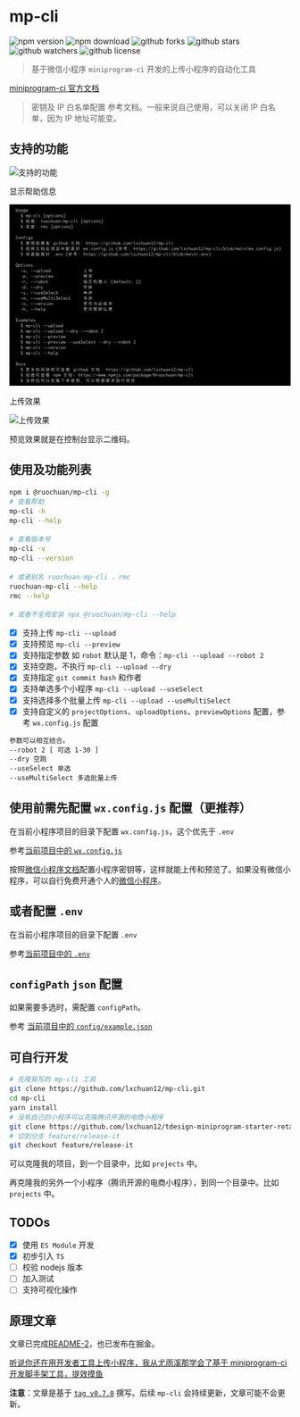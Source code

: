 # mp-cli

![npm version](https://img.shields.io/npm/v/@ruochuan/mp-cli)
![npm download](https://img.shields.io/npm/dm/mp-cli)
![github forks](https://img.shields.io/github/forks/lxchuan12/mp-cli?style=social)
![github stars](https://img.shields.io/github/stars/lxchuan12/mp-cli?style=social)
![github watchers](https://img.shields.io/github/watchers/lxchuan12/mp-cli?style=social)
![github license](https://img.shields.io/github/license/lxchuan12/mp-cli)

> 基于微信小程序 `miniprogram-ci` 开发的上传小程序的自动化工具

[miniprogram-ci 官方文档](https://developers.weixin.qq.com/miniprogram/dev/devtools/ci.html)

> 密钥及 IP 白名单配置 参考文档。一般来说自己使用，可以关闭 IP 白名单，因为 IP 地址可能变。

## 支持的功能

![支持的功能](./images/xmind.png)

显示帮助信息

![显示帮助信息](./images/version-and-help-v0.9.0.png)

上传效果

![上传效果](./images/upload.png)

预览效果就是在控制台显示二维码。

## 使用及功能列表

```bash
npm i @ruochuan/mp-cli -g
# 查看帮助
mp-cli -h
mp-cli --help

# 查看版本号
mp-cli -v
mp-cli --version

# 或者别名 ruochuan-mp-cli 、rmc
ruochuan-mp-cli --help
rmc --help

# 或者不全局安装 npx @ruochuan/mp-cli --help
```

-   [x] 支持上传 `mp-cli --upload`
-   [x] 支持预览 `mp-cli --preview`
-   [x] 支持指定参数 如 `robot` 默认是 1，命令：`mp-cli --upload --robot 2`
-   [x] 支持空跑，不执行 `mp-cli --upload --dry`
-   [x] 支持指定 `git commit hash` 和作者
-   [x] 支持单选多个小程序 `mp-cli --upload --useSelect`
-   [x] 支持选择多个批量上传 `mp-cli --upload --useMultiSelect`
-   [x] 支持自定义的 `projectOptions`、`uploadOptions`、`previewOptions` 配置，参考 `wx.config.js` 配置

```bash
参数可以相互结合。
--robot 2 [ 可选 1-30 ]
--dry 空跑
--useSelect 单选
--useMultiSelect 多选批量上传
```

## 使用前需先配置 `wx.config.js` 配置（更推荐）

在当前小程序项目的目录下配置 `wx.config.js`，这个优先于 `.env`

参考[当前项目中的 `wx.config.js`](https://github.com/lxchuan12/mp-cli/blob/main/wx.config.js)

按照[微信小程序文档](https://developers.weixin.qq.com/miniprogram/dev/devtools/ci.html)配置小程序密钥等，这样就能上传和预览了。如果没有微信小程序，可以自行免费开通个人的[微信小程序](https://mp.weixin.qq.com/)。

## 或者配置 `.env`

在当前小程序项目的目录下配置 `.env`

参考[当前项目中的 `.env`](https://github.com/lxchuan12/mp-cli/blob/main/.env)

## `configPath` `json` 配置

如果需要多选时，需配置 `configPath`。

参考 [当前项目中的 `config/example.json`](https://github.com/lxchuan12/mp-cli/blob/main/config/example.json)

## 可自行开发

```bash
# 克隆我写的 mp-cli 工具
git clone https://github.com/lxchuan12/mp-cli.git
cd mp-cli
yarn install
# 没有自己的小程序可以克隆腾讯开源的电商小程序
git clone https://github.com/lxchuan12/tdesign-miniprogram-starter-retail.git
# 切到分支 feature/release-it
git checkout feature/release-it
```

可以克隆我的项目，到一个目录中，比如 `projects` 中。

再克隆我的另外一个小程序（腾讯开源的电商小程序），到同一个目录中。比如 `projects` 中。

## TODOs

-   [x] 使用 `ES Module` 开发
-   [x] 初步引入 `TS`
-   [ ] 校验 nodejs 版本
-   [ ] 加入测试
-   [ ] 支持可视化操作

## 原理文章

文章已完成[README-2](./README-2.md)，也已发布在掘金。

[听说你还在用开发者工具上传小程序，我从尤雨溪那学会了基于 miniprogram-ci 开发脚手架工具，提效摸鱼](https://juejin.cn/post/7124467547163852808)

**注意**：文章是基于 [`tag v0.7.0`](https://github.com/lxchuan12/mp-cli/tree/0.7.0) 撰写。后续 `mp-cli` 会持续更新，文章可能不会更新。
